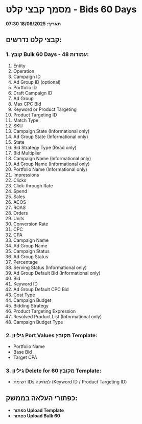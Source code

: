# מסמך קבצי קלט - Bids 60 Days
**תאריך: 18/08/2025 07:30**

## קבצי קלט נדרשים:

### 1. קובץ Bulk 60 Days - 48 עמודות:
1. Entity
2. Operation
3. Campaign ID
4. Ad Group ID (optional)
5. Portfolio ID
6. Draft Campaign ID
7. Ad Group
8. Max CPC Bid
9. Keyword or Product Targeting
10. Product Targeting ID
11. Match Type
12. SKU
13. Campaign State (Informational only)
14. Ad Group State (Informational only)
15. State
16. Bid Strategy Type (Read only)
17. Bid Multiplier
18. Campaign Name (Informational only)
19. Ad Group Name (Informational only)
20. Portfolio Name (Informational only)
21. Impressions
22. Clicks
23. Click-through Rate
24. Spend
25. Sales
26. ACOS
27. ROAS
28. Orders
29. Units
30. Conversion Rate
31. CPC
32. CPA
33. Campaign Name
34. Ad Group Name
35. Campaign Status
36. Ad Group Status
37. Percentage
38. Serving Status (Informational only)
39. Ad Group Default Bid (Informational only)
40. Bid
41. Keyword ID
42. Ad Group Default CPC Bid
43. Cost Type
44. Campaign Budget
45. Bidding Strategy
46. Product Targeting Expression
47. Resolved Product List (Informational only)
48. Campaign Budget Type

### 2. גיליון Port Values מקובץ Template:
- Portfolio Name
- Base Bid
- Target CPA

### 3. גיליון Delete for 60 מקובץ Template:
- רשימת IDs למחיקה (Keyword ID / Product Targeting ID)

## כפתורי העלאה בממשק:
- **כפתור Upload Template**
- **כפתור Upload Bulk 60**